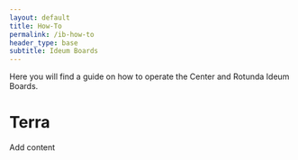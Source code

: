 ```yaml
---
layout: default
title: How-To
permalink: /ib-how-to
header_type: base
subtitle: Ideum Boards
---
```


Here you will find a guide on how to operate the Center and Rotunda Ideum Boards.

# Terra

Add content